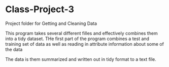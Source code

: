 Class-Project-3
===============

Project folder for Getting and Cleaning Data

This program takes several different filles and effectively combines them into a tidy dataset.
THe first part of the program combines a test and training set of data as well as reading in attribute information
about some of the data

The data is them summarized and written out in tidy format to a text file.
